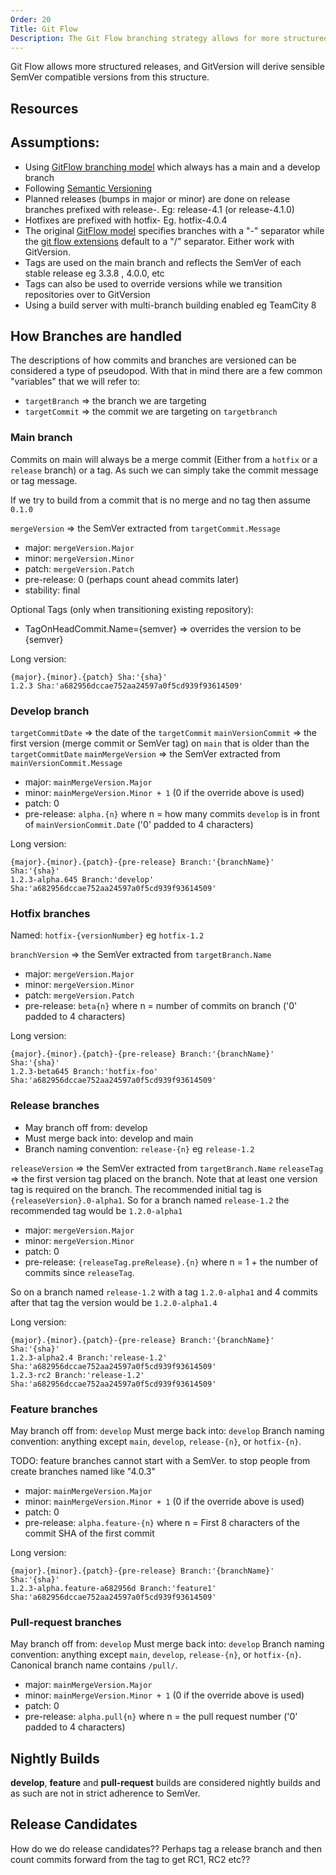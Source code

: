 ```yaml
---
Order: 20
Title: Git Flow
Description: The Git Flow branching strategy allows for more structured releases
---
```


Git Flow allows more structured releases, and GitVersion will derive sensible
SemVer compatible versions from this structure.

## Resources

## Assumptions:

*   Using [GitFlow branching model](http://nvie.com/git-model/) which always has a
    main and a develop branch
*   Following [Semantic Versioning](http://semver.org/)
*   Planned releases (bumps in major or minor) are done on release branches
    prefixed with release-. Eg: release-4.1 (or release-4.1.0)
*   Hotfixes are prefixed with hotfix- Eg. hotfix-4.0.4
*   The original [GitFlow model](http://nvie.com/posts/a-successful-git-branching-model/)
    specifies branches with a "-" separator while the [git flow extensions](https://github.com/nvie/gitflow)
    default to a "/" separator.  Either work with GitVersion.
*   Tags are used on the main branch and reflects the SemVer of each stable
    release eg 3.3.8 , 4.0.0, etc
*   Tags can also be used to override versions while we transition repositories
    over to GitVersion
*   Using a build server with multi-branch building enabled eg TeamCity 8

## How Branches are handled

The descriptions of how commits and branches are versioned can be considered a
type of pseudopod. With that in mind there are a few common "variables" that we
will refer to:

*   `targetBranch` => the branch we are targeting
*   `targetCommit` => the commit we are targeting on `targetbranch`

### Main branch

Commits on main will always be a merge commit (Either from a `hotfix` or a
`release` branch) or a tag. As such we can simply take the commit message or tag
message.

If we try to build from a commit that is no merge and no tag then assume `0.1.0`

`mergeVersion` => the SemVer extracted from `targetCommit.Message`

*   major: `mergeVersion.Major`
*   minor: `mergeVersion.Minor`
*   patch: `mergeVersion.Patch`
*   pre-release: 0 (perhaps count ahead commits later)
*   stability: final

Optional Tags (only when transitioning existing repository):

*   TagOnHeadCommit.Name={semver} => overrides the version to be {semver}

Long version:

```
{major}.{minor}.{patch} Sha:'{sha}'
1.2.3 Sha:'a682956dccae752aa24597a0f5cd939f93614509'
```

### Develop branch

`targetCommitDate` => the date of the `targetCommit`
`mainVersionCommit` => the first version (merge commit or SemVer tag) on
`main` that is older than the `targetCommitDate`
`mainMergeVersion` => the SemVer extracted from `mainVersionCommit.Message`

*   major: `mainMergeVersion.Major`
*   minor: `mainMergeVersion.Minor + 1` (0 if the override above is used)
*   patch: 0
*   pre-release: `alpha.{n}` where n = how many commits `develop` is in front of
    `mainVersionCommit.Date` ('0' padded to 4 characters)

Long version:

```
{major}.{minor}.{patch}-{pre-release} Branch:'{branchName}' Sha:'{sha}'
1.2.3-alpha.645 Branch:'develop' Sha:'a682956dccae752aa24597a0f5cd939f93614509'
```

### Hotfix branches

Named: `hotfix-{versionNumber}` eg `hotfix-1.2`

`branchVersion` => the SemVer extracted from `targetBranch.Name`

*   major: `mergeVersion.Major`
*   minor: `mergeVersion.Minor`
*   patch: `mergeVersion.Patch`
*   pre-release: `beta{n}` where n = number of commits on branch  ('0' padded to
    4 characters)

Long version:

```
{major}.{minor}.{patch}-{pre-release} Branch:'{branchName}' Sha:'{sha}'
1.2.3-beta645 Branch:'hotfix-foo' Sha:'a682956dccae752aa24597a0f5cd939f93614509'
```

### Release branches

*   May branch off from: develop
*   Must merge back into: develop and main
*   Branch naming convention: `release-{n}` eg `release-1.2`

`releaseVersion` => the SemVer extracted from `targetBranch.Name`
`releaseTag` => the first version tag placed on the branch. Note that at least
one version tag is required on the branch. The recommended initial tag is
`{releaseVersion}.0-alpha1`. So for a branch named `release-1.2` the recommended
tag would be `1.2.0-alpha1`

*   major: `mergeVersion.Major`
*   minor: `mergeVersion.Minor`
*   patch: 0
*   pre-release: `{releaseTag.preRelease}.{n}` where n = 1 + the number of commits
    since `releaseTag`.

So on a branch named `release-1.2` with a tag `1.2.0-alpha1` and 4 commits after
that tag the version would be `1.2.0-alpha1.4`

Long version:

```
{major}.{minor}.{patch}-{pre-release} Branch:'{branchName}' Sha:'{sha}'
1.2.3-alpha2.4 Branch:'release-1.2' Sha:'a682956dccae752aa24597a0f5cd939f93614509'
1.2.3-rc2 Branch:'release-1.2' Sha:'a682956dccae752aa24597a0f5cd939f93614509'
```

### Feature branches

May branch off from: `develop`
Must merge back into: `develop`
Branch naming convention: anything except `main`, `develop`, `release-{n}`, or
`hotfix-{n}`.

TODO: feature branches cannot start with a SemVer. to stop people from create
branches named like "4.0.3"

*   major: `mainMergeVersion.Major`
*   minor: `mainMergeVersion.Minor + 1` (0 if the override above is used)
*   patch: 0
*   pre-release: `alpha.feature-{n}` where n = First 8 characters of the commit
    SHA of the first commit

Long version:

```
{major}.{minor}.{patch}-{pre-release} Branch:'{branchName}' Sha:'{sha}'
1.2.3-alpha.feature-a682956d Branch:'feature1' Sha:'a682956dccae752aa24597a0f5cd939f93614509'
```

### Pull-request branches

May branch off from: `develop`
Must merge back into: `develop`
Branch naming convention: anything except `main`, `develop`, `release-{n}`, or
`hotfix-{n}`. Canonical branch name contains `/pull/`.

*   major: `mainMergeVersion.Major`
*   minor: `mainMergeVersion.Minor + 1` (0 if the override above is used)
*   patch: 0
*   pre-release: `alpha.pull{n}` where n = the pull request number  ('0' padded to
    4 characters)

## Nightly Builds

**develop**, **feature** and **pull-request** builds are considered nightly
builds and as such are not in strict adherence to SemVer.

## Release Candidates

How do we do release candidates?? Perhaps  tag a release branch and then count
commits forward from the tag to get RC1, RC2 etc??
